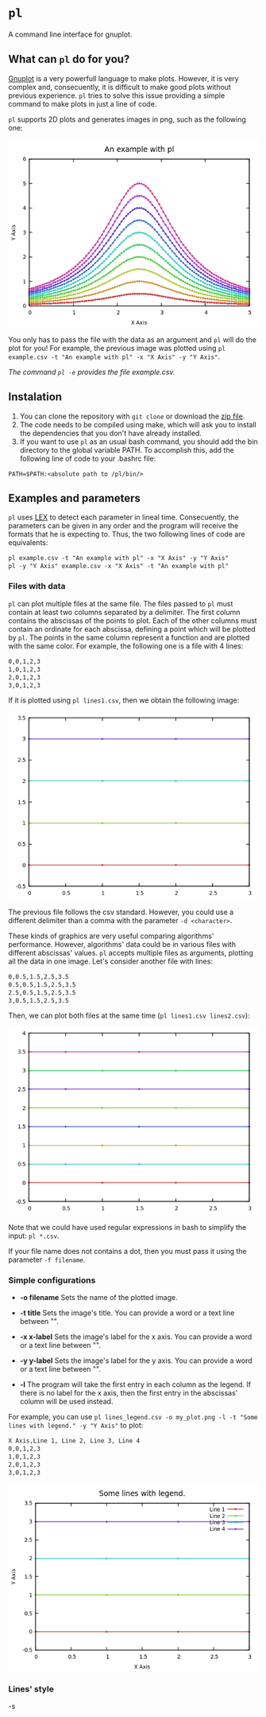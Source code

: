 # `pl`

A command line interface for gnuplot.

## What can `pl` do for you?

[Gnuplot](http://www.gnuplot.info/) is a very powerfull language to make plots. However, it is very complex and, consecuently, it is difficult to make good plots without previous experience. `pl` tries to solve this issue providing a simple command to make plots in just a line of code.

`pl` supports 2D plots and generates images in png, such as the following one:

![](https://github.com/andreshp/pl/blob/master/images/example.png)

You only has to pass the file with the data as an argument and `pl` will do the plot for you! For example, the previous image was plotted using `pl example.csv -t "An example with pl" -x "X Axis" -y "Y Axis"`.

*The command `pl -e` provides the file example.csv.*

## Instalation

1. You can clone the repository with `git clone` or download the [zip file](https://github.com/andreshp/pl/archive/master.zip).
2. The code needs to be compiled using make, which will ask you to install the dependencies that you don't have already installed.
3. If you want to use `pl` as an usual bash command, you should add the bin directory to the global variable PATH. To accomplish this, add the following line of code to your .bashrc file:

~~~
PATH=$PATH:<absolute path to /pl/bin/>
~~~

## Examples and parameters

`pl` uses [LEX](http://dinosaur.compilertools.net/lex/) to detect each parameter in lineal time. Consecuently, the parameters can be given in any order and the program will receive the formats that he is expecting to. Thus, the two following lines of code are equivalents:

~~~
pl example.csv -t "An example with pl" -x "X Axis" -y "Y Axis"
pl -y "Y Axis" example.csv -x "X Axis" -t "An example with pl"
~~~

### Files with data

`pl` can plot multiple files at the same file. The files passed to `pl` must contain at least two columns separated by a delimiter. The first column contains the abscissas of the points to plot. Each of the other columns must contain an ordinate for each abscissa, defining a point which will be plotted by `pl`. The points in the same column represent a function and are plotted with the same color. For example, the following one is a file with 4 lines:

~~~
0,0,1,2,3
1,0,1,2,3
2,0,1,2,3
3,0,1,2,3
~~~

If it is plotted using `pl lines1.csv`, then we obtain the following image:

![](https://github.com/andreshp/pl/blob/master/images/lines1.png)

The previous file follows the csv standard. However, you could use a different delimiter than a comma with the parameter `-d <character>`.

These kinds of graphics are very useful comparing algorithms' performance. However, algorithms' data could be in various files with different abscissas' values. `pl` accepts multiple files as arguments, plotting all the data in one image. Let's consider another file with lines:

~~~
0,0.5,1.5,2.5,3.5
0.5,0.5,1.5,2.5,3.5
2.5,0.5,1.5,2.5,3.5
3,0.5,1.5,2.5,3.5
~~~

Then, we can plot both files at the same time (`pl lines1.csv lines2.csv`):

![](https://github.com/andreshp/pl/blob/master/images/both_lines.png)

Note that we could have used regular expressions in bash to simplify the input: `pl *.csv`.

If your file name does not contains a dot, then you must pass it using the parameter `-f filename`.

### Simple configurations

- **-o filename** Sets the name of the plotted image.

- **-t title** Sets the image's title. You can provide a word or a text line between "".

- **-x x-label** Sets the image's label for the x axis. You can provide a word or a text line between "".

- **-y y-label** Sets the image's label for the y axis. You can provide a word or a text line between "".

- **-l** The program will take the first entry in each column as the legend. If there is no label for the x axis, then the first entry in the abscissas' column will be used instead.

For example, you can use `pl lines_legend.csv -o my_plot.png -l -t "Some lines with legend." -y "Y Axis"` to plot:

~~~
X Axis,Line 1, Line 2, Line 3, Line 4
0,0,1,2,3
1,0,1,2,3
2,0,1,2,3
3,0,1,2,3
~~~

![](https://github.com/andreshp/pl/blob/master/images/my_plot.png)

### Lines' style
-s <style>
Sets the style of the plotted lines. You can choose among points, lines and linespoints (chosen by default). Possible uses are:
-l points, -l lines, -l linespoints or, respectively, -lp, -ll, -llp


-w <line width>
Sets the line's width to the chosen integer, starting at 0. It is set to 2 by default.


### Colors used in the images

- -c <color name>
Plots the image with variations of the color chosen. You can choose among: blue, cyan, green, magenta, red and yellow.

- -c <R,G,B>
Plots the image with variations of the color chosen. You must provide a tuple R,G,B with the color's RGB representation. Each value is an integer between 0 and 255.

For example, this would be the result of

### Others parameters

- **-k** Keeps a script plot.sh with the code to make the plot from bash.

- For more information about the parameters you can use `pl -h`.

## AUTHOR

Andrés Herrera Poyatos

## LICENSE

The MIT License (MIT)
Copyright (c) 2015 Andrés Herrera Poyatos
